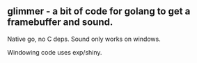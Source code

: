 ## glimmer - a bit of code for golang to get a framebuffer and sound.

Native go, no C deps.  Sound only works on windows.

Windowing code uses exp/shiny.
